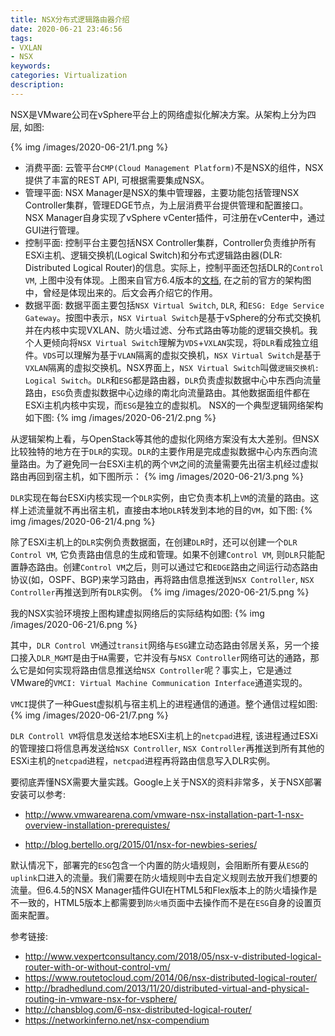 ```yaml
---
title: NSX分布式逻辑路由器介绍
date: 2020-06-21 23:46:56
tags:
- VXLAN
- NSX
keywords:
categories: Virtualization
description:
---
```

NSX是VMware公司在vSphere平台上的网络虚拟化解决方案。从架构上分为四层, 如图:

{% img /images/2020-06-21/1.png %}

* 消费平面: 云管平台`CMP(Cloud Management Platform)`不是NSX的组件，NSX提供了丰富的REST API, 可根据需要集成NSX。
* 管理平面: NSX Manager是NSX的集中管理器，主要功能包括管理NSX Controller集群，管理EDGE节点，为上层消费平台提供管理和配置接口。NSX Manager自身实现了vSphere vCenter插件，可注册在vCenter中，通过GUI进行管理。
* 控制平面: 控制平台主要包括NSX Controller集群，Controller负责维护所有ESXi主机、逻辑交换机(Logical Switch)和分布式逻辑路由器(DLR: Distributed Logical Router)的信息。实际上，控制平面还包括DLR的`Control VM`, 上图中没有体现。上图来自官方6.4版本的[文档](https://docs.vmware.com/cn/VMware-NSX-Data-Center-for-vSphere/6.4/com.vmware.nsx.install.doc/GUID-3BC07B7A-29F4-4F1B-9D5C-97154FF9C54B.html), 在之前的官方的架构图中，曾经是体现出来的。后文会再介绍它的作用。
* 数据平面: 数据平面主要包括`NSX Virtual Switch`, `DLR`, 和`ESG: Edge Service Gateway`。按图中表示，`NSX Virtual Switch`是基于vSphere的分布式交换机并在内核中实现VXLAN、防火墙过滤、分布式路由等功能的逻辑交换机。我个人更倾向将`NSX Virtual Switch`理解为`VDS`+`VXLAN`实现，将`DLR`看成独立组件。`VDS`可以理解为基于`VLAN`隔离的虚拟交换机，`NSX Virtual Switch`是基于`VXLAN`隔离的虚拟交换机。NSX界面上，`NSX Virtual Switch`叫做`逻辑交换机: Logical Switch`。`DLR`和`ESG`都是路由器，`DLR`负责虚拟数据中心中东西向流量路由，`ESG`负责虚拟数据中心边缘的南北向流量路由。其他数据面组件都在ESXi主机内核中实现，而`ESG`是独立的虚拟机。 NSX的一个典型逻辑网络架构如下图:
{% img /images/2020-06-21/2.png %}


<!--more-->

从逻辑架构上看，与OpenStack等其他的虚拟化网络方案没有太大差别。但NSX比较独特的地方在于`DLR`的实现。`DLR`的主要作用是完成虚拟数据中心内东西向流量路由。为了避免同一台ESXi主机的两个`VM`之间的流量需要先出宿主机经过虚拟路由再回到宿主机，如下图所示：
{% img /images/2020-06-21/3.png %}

`DLR`实现在每台ESXi内核实现一个`DLR`实例，由它负责本机上`VM`的流量的路由。这样上述流量就不再出宿主机，直接由本地`DLR`转发到本地的目的`VM`，如下图:
{% img /images/2020-06-21/4.png %}

除了ESXi主机上的`DLR`实例负责数据面，在创建`DLR`时，还可以创建一个`DLR Control VM`, 它负责路由信息的生成和管理。如果不创建`Control VM`, 则`DLR`只能配置静态路由。创建`Control VM`之后，则可以通过它和`EDGE`路由之间运行动态路由协议(如，OSPF、BGP)来学习路由，再将路由信息推送到`NSX Controller`, `NSX Controller`再推送到所有`DLR`实例。
{% img /images/2020-06-21/5.png %}


我的NSX实验环境按上图构建虚拟网络后的实际结构如图:
{% img /images/2020-06-21/6.png %}

其中，`DLR Control VM`通过`transit`网络与`ESG`建立动态路由邻居关系，另一个接口接入`DLR_MGMT`是由于`HA`需要，它并没有与`NSX Controller`网络可达的通路，那么它是如何实现将路由信息推送给`NSX Controller`呢？事实上，它是通过VMware的`VMCI: Virtual Machine Communication Interface`通道实现的。

`VMCI`提供了一种Guest虚拟机与宿主机上的进程通信的通道。整个通信过程如图:
{% img /images/2020-06-21/7.png %}

`DLR Controll VM`将信息发送给本地ESXi主机上的`netcpad`进程, 该进程通过ESXi的管理接口将信息再发送给`NSX Controller`, `NSX Controller`再推送到所有其他的ESXi主机的`netcpad`进程，`netcpad`进程再将路由信息写入DLR实例。


要彻底弄懂NSX需要大量实践。Google上关于NSX的资料非常多，关于NSX部署安装可以参考:

* http://www.vmwarearena.com/vmware-nsx-installation-part-1-nsx-overview-installation-prerequistes/

* http://blog.bertello.org/2015/01/nsx-for-newbies-series/

默认情况下，部署完的`ESG`包含一个内置的防火墙规则，会阻断所有要从`ESG`的`uplink`口进入的流量。我们需要在防火墙规则中去自定义规则去放开我们想要的流量。但6.4.5的NSX Manager插件GUI在HTML5和Flex版本上的防火墙操作是不一致的，HTML5版本上都需要到`防火墙`页面中去操作而不是在`ESG`自身的设置页面来配置。

参考链接:

* http://www.vexpertconsultancy.com/2018/05/nsx-v-distributed-logical-router-with-or-without-control-vm/
* https://www.routetocloud.com/2014/06/nsx-distributed-logical-router/
* http://bradhedlund.com/2013/11/20/distributed-virtual-and-physical-routing-in-vmware-nsx-for-vsphere/
* http://chansblog.com/6-nsx-distributed-logical-router/
* https://networkinferno.net/nsx-compendium
